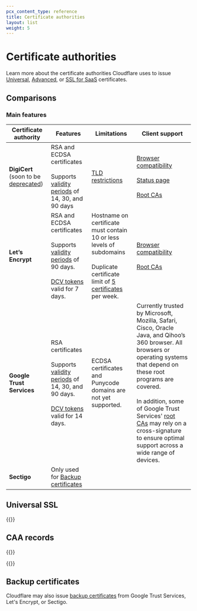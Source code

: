 ```yaml
---
pcx_content_type: reference
title: Certificate authorities
layout: list
weight: 5
---
```


# Certificate authorities

Learn more about the certificate authorities Cloudflare uses to issue [Universal](/ssl/edge-certificates/universal-ssl/), [Advanced](/ssl/edge-certificates/advanced-certificate-manager/), or [SSL for SaaS](/cloudflare-for-platforms/cloudflare-for-saas/security/certificate-management/) certificates.

## Comparisons

### Main features

| Certificate authority | Features | Limitations | Client support |
| --- | --- | --- | --- |
| **DigiCert** (soon to be [deprecated](/ssl/reference/migration-guides/digicert-update/)) | RSA and ECDSA certificates<br/><br/>Supports [validity periods](/ssl/reference/certificate-validity-periods/) of 14, 30, and 90 days | [TLD restrictions](https://knowledge.digicert.com/solution/Embargoed-Countries-and-Regions.html) | [Browser compatibility](https://www.digicert.com/support/resources/faq/public-trust-and-certificates/are-digicert-tls-ssl-certificates-compatible-with-my-browser)<br/><br/>[Status page](https://status.digicert.com/)<br/><br/>[Root CAs](https://www.digicert.com/kb/digicert-root-certificates.htm) |
| **Let’s Encrypt** | RSA and ECDSA certificates<br/><br/>Supports [validity periods](/ssl/reference/certificate-validity-periods/) of 90 days.<br/><br/>[DCV tokens](/ssl/edge-certificates/changing-dcv-method/) valid for 7 days. | Hostname on certificate must contain 10 or less levels of subdomains<br/><br/> Duplicate certificate limit of [5 certificates](https://letsencrypt.org/docs/rate-limits/) per week. | [Browser compatibility](https://letsencrypt.org/docs/certificate-compatibility/)<br/><br/>[Root CAs](https://letsencrypt.org/certificates/) |
| **Google Trust Services** | RSA certificates<br/><br/>Supports [validity periods](/ssl/reference/certificate-validity-periods/) of 14, 30, and 90 days.<br/><br/>[DCV tokens](/ssl/edge-certificates/changing-dcv-method/) valid for 14 days. | ECDSA certificates and Punycode domains are not yet supported. | Currently trusted by Microsoft, Mozilla, Safari, Cisco, Oracle Java, and Qihoo’s 360 browser. All browsers or operating systems that depend on these root programs are covered.<br/><br/>In addition, some of Google Trust Services' [root CAs](https://pki.goog/faq/#faq-27) may rely on a cross-signature to ensure optimal support across a wide range of devices. |
| **Sectigo** | Only used for [Backup certificates](/ssl/edge-certificates/backup-certificates/) | | |

## Universal SSL

{{<render file="_universal-ssl-validity.md">}}

## CAA records

{{<render file="_caa-records-definition.md">}}
<br/>

{{<render file="_caa-records-added-by-cf.md">}}

## Backup certificates

Cloudflare may also issue [backup certificates](/ssl/edge-certificates/backup-certificates/) from Google Trust Services, Let's Encrypt, or Sectigo.